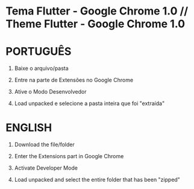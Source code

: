 # Tema Flutter - Google Chrome 1.0 // Theme Flutter - Google Chrome 1.0

# PORTUGUÊS

1. Baixe o arquivo/pasta

2. Entre na parte de Extensões no Google Chrome

3. Ative o Modo Desenvolvedor

4. Load unpacked e selecione a pasta inteira que foi "extraída"


# ENGLISH

1. Download the file/folder

2. Enter the Extensions part in Google Chrome

3. Activate Developer Mode

4. Load unpacked and select the entire folder that has been "zipped"
